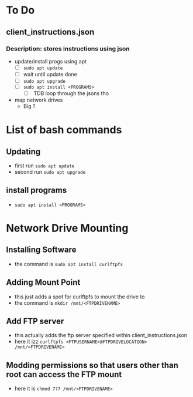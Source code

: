 # To Do

## client_instructions.json
### Description: stores instructions using json
- update/install progs using apt
  - [ ] `sudo apt update` 
  - [ ] wait until update done
  - [ ] `sudo apt upgrade`
  - [ ] `sudo apt install <PROGRAMS>`
    - [ ] <PROGRAMS> TDB loop through the jsons tho
- map network drives
  - Big ?





# List of bash commands

## Updating
- first run `sudo apt update`
- second run `sudo apt upgrade`

## install programs
- `sudo apt install <PROGRAMS>`


# Network Drive Mounting

## Installing Software
- the command is `sudo apt install curlftpfs`

## Adding Mount Point
- this just adds a spot for curlftpfs to mount the drive to
- the command is `mkdir /mnt/<FTPDRIVENAME>`

## Add FTP server
- this actually adds the ftp server specified within client_instructions.json
- here it izz `curlftpfs <FTPUSERNAME>@FTPDRIVELOCATION> /mnt/<FTPDRIVENAME>`

## Modding permissions so that users other than root can access the FTP mount
- here it is `chmod 777 /mnt/<FTPDRIVENAME>`